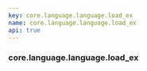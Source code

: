 ```yaml
---
key: core.language.language.load_ex
name: core.language.language.load_ex
api: true
---
```


### core.language.language.load_ex
